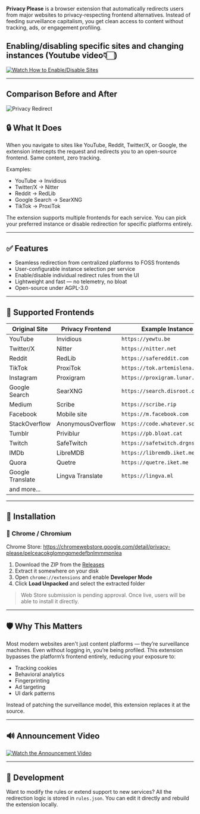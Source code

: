 **Privacy Please** is a browser extension that automatically redirects users from major websites to privacy-respecting frontend alternatives. Instead of feeding surveillance capitalism, you get clean access to content without tracking, ads, or engagement profiling.

## Enabling/disabling specific sites and changing instances (Youtube video👇🏻)

[![Watch How to Enable/Disable Sites](https://img.youtube.com/vi/fk00ZuawomI/hqdefault.jpg)](https://youtu.be/fk00ZuawomI)

---
## Comparison Before and After

![Privacy Redirect](https://github.com/DoingFedTime/PrivacyRedirect/raw/main/example.gif)

## 🔒 What It Does

When you navigate to sites like YouTube, Reddit, Twitter/X, or Google, the extension intercepts the request and redirects you to an open-source frontend. Same content, zero tracking.

Examples:
- YouTube → Invidious
- Twitter/X → Nitter
- Reddit → RedLib
- Google Search → SearXNG
- TikTok → ProxiTok

The extension supports multiple frontends for each service. You can pick your preferred instance or disable redirection for specific platforms entirely.

---

## ✅ Features

- Seamless redirection from centralized platforms to FOSS frontends
- User-configurable instance selection per service
- Enable/disable individual redirect rules from the UI
- Lightweight and fast — no telemetry, no bloat
- Open-source under AGPL-3.0

---

## 🔧 Supported Frontends

| Original Site  | Privacy Frontend | Example Instance |
|----------------|------------------|------------------|
| YouTube        | Invidious        | `https://yewtu.be` |
| Twitter/X      | Nitter           | `https://nitter.net` |
| Reddit         | RedLib           | `https://safereddit.com` |
| TikTok         | ProxiTok         | `https://tok.artemislena.eu` |
| Instagram      | Proxigram        | `https://proxigram.lunar.icu` |
| Google Search  | SearXNG          | `https://search.disroot.org` |
| Medium         | Scribe           | `https://scribe.rip` |
| Facebook       | Mobile site      | `https://m.facebook.com` |
| StackOverflow  | AnonymousOverflow| `https://code.whatever.social` |
| Tumblr         | Priviblur        | `https://pb.bloat.cat` |
| Twitch         | SafeTwitch       | `https://safetwitch.drgns.space` |
| IMDb           | LibreMDB         | `https://libremdb.iket.me` |
| Quora          | Quetre           | `https://quetre.iket.me` |
| Google Translate| Lingva Translate| `https://lingva.ml` |
| and more...

---

## 🚀 Installation

### 🧩 Chrome / Chromium
Chrome Store: https://chromewebstore.google.com/detail/privacy-please/pelceacokglomngpmedefbnlmmmpnlea

1. Download the ZIP from the [Releases](https://github.com/DoingFedTime/PrivacyRedirect/chrome/privacy-redirect-chrome-fixed.zip)
2. Extract it somewhere on your disk
3. Open `chrome://extensions` and enable **Developer Mode**
4. Click **Load Unpacked** and select the extracted folder

> Web Store submission is pending approval. Once live, users will be able to install it directly.

---

## 🛡️ Why This Matters

Most modern websites aren't just content platforms — they’re surveillance machines. Even without logging in, you’re being profiled. This extension bypasses the platform’s frontend entirely, reducing your exposure to:

- Tracking cookies
- Behavioral analytics
- Fingerprinting
- Ad targeting
- UI dark patterns

Instead of patching the surveillance model, this extension replaces it at the source.

---

## 🔊 Announcement Video

[![Watch the Announcement Video](https://img.youtube.com/vi/V5ad6y5sixU/hqdefault.jpg)](https://youtu.be/V5ad6y5sixU)



---

## 🧪 Development

Want to modify the rules or extend support to new services? All the redirection logic is stored in `rules.json`. You can edit it directly and rebuild the extension locally.




